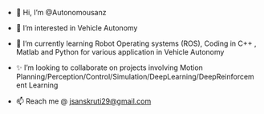 - 👋 Hi, I’m @Autonomousanz

- 👀 I’m interested in Vehicle Autonomy

- 🌱 I’m currently learning Robot Operating systems (ROS), Coding in C++ , Matlab and Python for various application in Vehicle Autonomy

- ✨  I’m looking to collaborate on projects involving  Motion Planning/Perception/Control/Simulation/DeepLearning/DeepReinforcement Learning

- 📫 Reach me @ jsanskruti29@gmail.com

<!---
Autonomousanz/Autonomousanz is a ✨ special ✨ repository because its `README.md` (this file) appears on your GitHub profile.
You can click the Preview link to take a look at your changes.
--->

